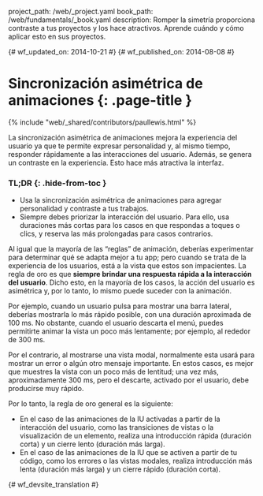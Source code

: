 project_path: /web/_project.yaml
book_path: /web/fundamentals/_book.yaml
description: Romper la simetría proporciona contraste a tus proyectos y los hace atractivos. Aprende cuándo y cómo aplicar esto en sus proyectos.

{# wf_updated_on: 2014-10-21 #}
{# wf_published_on: 2014-08-08 #}

# Sincronización asimétrica de animaciones {: .page-title }

{% include "web/_shared/contributors/paullewis.html" %}

La sincronización asimétrica de animaciones mejora la experiencia del usuario ya que te permite expresar personalidad y, al mismo tiempo, responder rápidamente a las interacciones del usuario. Además, se genera un contraste en la experiencia. Esto hace más atractiva la interfaz.

### TL;DR {: .hide-from-toc }
* Usa la sincronización asimétrica de animaciones para agregar personalidad y contraste a tus trabajos.
* Siempre debes priorizar la interacción del usuario. Para ello, usa duraciones más cortas para los casos en que respondas a toques o clics, y reserva las más prolongadas para casos contrarios.


Al igual que la mayoría de las “reglas” de animación, deberías experimentar para determinar qué se adapta mejor a tu app; pero cuando se trata de la experiencia de los usuarios, está a la vista que estos son impacientes. La regla de oro es que **siempre brindar una respuesta rápida a la interacción del usuario**. Dicho esto, en la mayoría de los casos, la acción del usuario es asimétrica y, por lo tanto, lo mismo puede suceder con la animación.

Por ejemplo, cuando un usuario pulsa para mostrar una barra lateral, deberías mostrarla lo más rápido posible, con una duración aproximada de 100 ms. No obstante, cuando el usuario descarta el menú, puedes permitirte animar la vista un poco más lentamente; por ejemplo, al rededor de 300 ms.

Por el contrario, al mostrarse una vista modal, normalmente esta usará para mostrar un error o algún otro mensaje importante. En estos casos, es mejor que muestres la vista con un poco más de lentitud; una vez más, aproximadamente 300 ms, pero el descarte, activado por el usuario, debe producirse muy rápido.

Por lo tanto, la regla de oro general es la siguiente:

* En el caso de las animaciones de la IU activadas a partir de la interacción del usuario, como las transiciones de vistas o la visualización de un elemento, realiza una introducción rápida (duración corta) y un cierre lento (duración más larga).
* En el caso de las animaciones de la IU que se activen a partir de tu código, como los errores o las vistas modales, realiza introducción más lenta (duración más larga) y un cierre rápido (duración corta).


{# wf_devsite_translation #}
